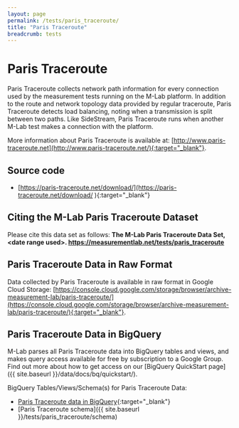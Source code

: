 ```yaml
---
layout: page
permalink: /tests/paris_traceroute/
title: "Paris Traceroute"
breadcrumb: tests
---
```


# Paris Traceroute

Paris Traceroute collects network path information for every connection used by the measurement tests running on the M-Lab platform. In addition to the route and network topology data provided by regular traceroute, Paris Traceroute detects load balancing, noting when a transmission is split between two paths. Like SideStream, Paris Traceroute runs when another M-Lab test makes a connection with the platform.

More information about Paris Traceroute is available at: [http://www.paris-traceroute.net](http://www.paris-traceroute.net/){:target="_blank"}.

## Source code

* [https://paris-traceroute.net/download/](https://paris-traceroute.net/download/
){:target="_blank"}

## Citing the M-Lab Paris Traceroute Dataset

Please cite this data set as follows: **The M-Lab Paris Traceroute Data Set, &lt;date range used&gt;. https://measurementlab.net/tests/paris_traceroute**

## Paris Traceroute Data in Raw Format

Data collected by Paris Traceroute is available in raw format in Google Cloud Storage: [https://console.cloud.google.com/storage/browser/archive-measurement-lab/paris-traceroute/](https://console.cloud.google.com/storage/browser/archive-measurement-lab/paris-traceroute/){:target="_blank"}.

## Paris Traceroute Data in BigQuery

M-Lab parses all Paris Traceroute data into BigQuery tables and views, and makes query access available for free by subscription to a Google Group. Find out more about how to get access on our [BigQuery QuickStart page]({{ site.baseurl }}/data/docs/bq/quickstart/).

BigQuery Tables/Views/Schema(s) for Paris Traceroute Data:

* [Paris Traceroute data in BigQuery](https://console.cloud.google.com/bigquery?project=measurement-lab&p=measurement-lab&d=aggregate&t=traceroute&page=table){:target="_blank"}
* [Paris Traceroute schema]({{ site.baseurl }}/tests/paris_traceroute/schema)
